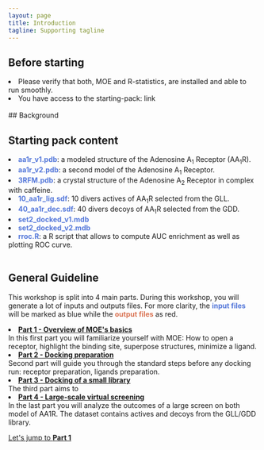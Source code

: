 ```yaml
---
layout: page
title: Introduction
tagline: Supporting tagline
---
```


## Before starting
<li>Please verify that both, MOE and R-statistics, are installed and able to run smoothly.</li>
<li>You have access to the starting-pack: link</li>
<br>
## Background

## Starting pack content
<li><font color="#5578da"><b>aa1r_v1.pdb</b></font>: a modeled structure of the Adenosine A<sub>1</sub> Receptor (AA<sub>1</sub>R).</li>
<li><font color="#5578da"><b>aa1r_v2.pdb</b></font>: a second model of the Adenosine A<sub>1</sub> Receptor.</li>
<li><font color="#5578da"><b>3RFM.pdb</b></font>: a crystal structure of the Adenosine A<sub>2</sub> Receptor in complex with caffeine.</li>
<li><font color="#5578da"><b>10_aa1r_lig.sdf</b></font>: 10 divers actives of AA<sub>1</sub>R selected from the GLL.</li>
<li><font color="#5578da"><b>40_aa1r_dec.sdf</b></font>: 40 divers decoys of AA<sub>1</sub>R selected from the GDD.</li>
<li><font color="#5578da"><b>set2_docked_v1.mdb</b></font></li>
<li><font color="#5578da"><b>set2_docked_v2.mdb</b></font></li>
<li><font color="#5578da"><b>rroc.R</b></font>: a R script that allows to compute AUC enrichment as well as plotting ROC curve.</li>
<br>

## General Guideline
This workshop is split into 4 main parts. During this workshop, you will generate a lot of inputs and outputs files. For more clarity, the <b><font color="#5578da">input files</font></b> will be marked as blue while the <b><font color="da7555">output files</font></b> as red.

<li><b><a href="/part1.html">Part 1 - Overview of MOE's basics</a></b></li>
In this first part you will familiarize yourself with MOE: How to open a receptor, highlight the binding site, superpose structures, minimize a ligand.

<li><b><a href="/part2.html">Part 2 - Docking preparation</a></b></li>
Second part will guide you through the standard steps before any docking run: receptor preparation, ligands preparation.

<li><b><a href="/part3.html">Part 3 - Docking of a small library</a></b></li>
The third part aims to 

<li><b><a href="/part4.html">Part 4 - Large-scale virtual screening</a></b></li>
In the last part you will analyze the outcomes of a large screen on both model of AA1R.
The dataset contains actives and decoys from the GLL/GDD library.

<a href="/part1.html">Let's jump to <b>Part 1</b></a>
<br><br>
